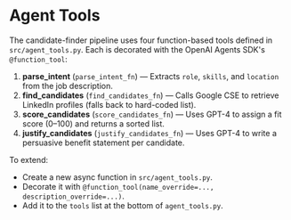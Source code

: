 # Agent Tools

The candidate-finder pipeline uses four function-based tools defined in `src/agent_tools.py`. Each is decorated with the OpenAI Agents SDK's `@function_tool`:

1. **parse_intent** (`parse_intent_fn`) — Extracts `role`, `skills`, and `location` from the job description.
2. **find_candidates** (`find_candidates_fn`) — Calls Google CSE to retrieve LinkedIn profiles (falls back to hard-coded list).
3. **score_candidates** (`score_candidates_fn`) — Uses GPT-4 to assign a fit score (0–100) and returns a sorted list.
4. **justify_candidates** (`justify_candidates_fn`) — Uses GPT-4 to write a persuasive benefit statement per candidate.

To extend:

- Create a new async function in `src/agent_tools.py`.
- Decorate it with `@function_tool(name_override=..., description_override=...)`.
- Add it to the `tools` list at the bottom of `agent_tools.py`.